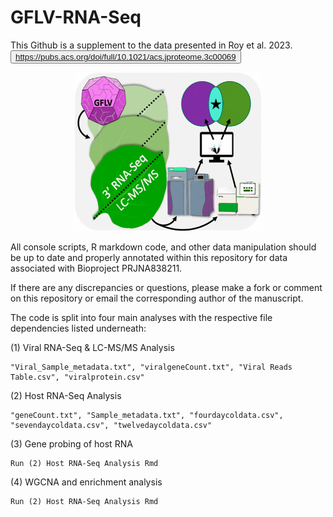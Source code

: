 # GFLV-RNA-Seq

This Github is a supplement to the data presented in Roy et al. 2023. 
<a><button>https://pubs.acs.org/doi/full/10.1021/acs.jproteome.3c00069</button></a>

<div align="center"> <img src="./JProtRes.gif" width="300"> </div>

All console scripts, R markdown code, and other data manipulation should be up to date and properly annotated within this repository for data associated with Bioproject PRJNA838211.

If there are any discrepancies or questions, please make a fork or comment on this repository or email the corresponding author of the manuscript.

The code is split into four main analyses with the respective file dependencies listed underneath: 

(1) Viral RNA-Seq & LC-MS/MS Analysis

    "Viral_Sample_metadata.txt", "viralgeneCount.txt", "Viral Reads Table.csv", "viralprotein.csv"
    
(2) Host RNA-Seq Analysis

    "geneCount.txt", "Sample_metadata.txt", "fourdaycoldata.csv", "sevendaycoldata.csv", "twelvedaycoldata.csv"
    
(3) Gene probing of host RNA

    Run (2) Host RNA-Seq Analysis Rmd

(4) WGCNA and enrichment analysis

    Run (2) Host RNA-Seq Analysis Rmd
